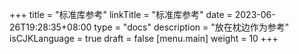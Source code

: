 +++
title = "标准库参考"
linkTitle = "标准库参考"
date = 2023-06-26T19:28:35+08:00
type = "docs"
description = "放在枕边作为参考"
isCJKLanguage = true
draft = false
[menu.main]
    weight = 10
+++